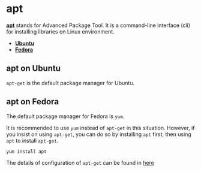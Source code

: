apt
===
[**apt**](https://en.wikipedia.org/wiki/Advanced_Packaging_Tool) stands for Advanced Package Tool.
It is a command-line interface (cli) for installing libraries on Linux environment.

* [**Ubuntu**](#apt-on-ubuntu)
* [**Fedora**](#apt-on-fedora)

## apt on Ubuntu
`apt-get` is the default package manager for Ubuntu.


## apt on Fedora
The default package manager for Fedora is `yum`.

It is recommended to use `yum` instead of `apt-get` in this situation.  However, if you insist on using `apt-get`, you can do so by installing `apt` first, then using `apt` to install `apt-get`.
```sh
yum install apt
```

The details of configuration of `apt-get` can be found in [here](https://wiki.debian.org/AptCLI)
